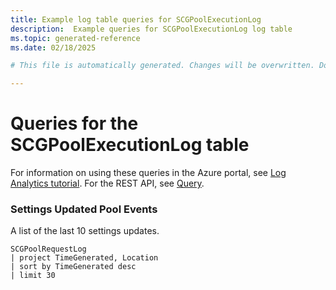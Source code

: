 ```yaml
---
title: Example log table queries for SCGPoolExecutionLog
description:  Example queries for SCGPoolExecutionLog log table
ms.topic: generated-reference
ms.date: 02/18/2025

# This file is automatically generated. Changes will be overwritten. Do not change this file directly. 

---
```


# Queries for the SCGPoolExecutionLog table

For information on using these queries in the Azure portal, see [Log Analytics tutorial](/azure/azure-monitor/logs/log-analytics-tutorial). For the REST API, see [Query](/rest/api/loganalytics/query).


### Settings Updated Pool Events  


A list of the last 10 settings updates.  

```query
SCGPoolRequestLog
| project TimeGenerated, Location
| sort by TimeGenerated desc
| limit 30
```

